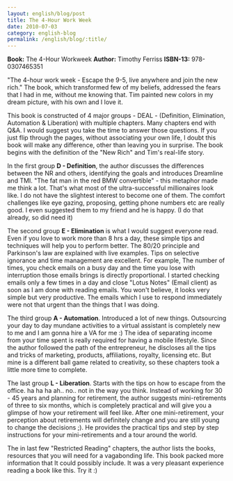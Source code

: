 ```yaml
---
layout: english/blog/post
title: The 4-Hour Work Week
date: 2010-07-03
category: english-blog
permalink: /english/blog/:title/
---
```


**Book:** The 4-Hour Workweek
**Author:** Timothy Ferriss
**ISBN-13:** 978-0307465351

"The 4-hour work week - Escape the 9-5, live anywhere and join the new rich." The book, which transformed few of my beliefs, addressed the fears that I had in me, without me knowing that. Tim painted new colors in my dream picture, with his own and I love it.

This book is constructed of 4 major groups - DEAL - (Definition, Elimination, Automation & Liberation) with multiple chapters. Many chapters end with Q&A. I would suggest you take the time to answer those questions. If you just flip through the pages, without associating your own life, I doubt this book will make any difference, other than leaving you in surprise. The book begins with the definition of the "New Rich" and Tim's real-life story.

In the first group **D - Definition**, the author discusses the differences between the NR and others, identifying the goals and introduces Dreamline and TMI. "The fat man in the red BMW convertible" - this metaphor made me think a lot. That's what most of the ultra-successful millionaires look like. I do not have the slightest interest to become one of them. The comfort challenges like eye gazing, proposing, getting phone numbers etc are really good. I even suggested them to my friend and he is happy. (I do that already, so did need it)

The second group **E - Elimination** is what I would suggest everyone read. Even if you love to work more than 8 hrs a day, these simple tips and techniques will help you to perform better. The 80/20 principle and Parkinson's law are explained with live examples. Tips on selective ignorance and time management are excellent. For example, The number of times, you check emails on a busy day and the time you lose with interruption those emails brings is directly proportional. I started checking emails only a few times in a day and close "Lotus Notes" (Email client) as soon as I am done with reading emails. You won't believe, it looks very simple but very productive. The emails which I use to respond immediately were not that urgent than the things that I was doing.

The third group **A - Automation**. Introduced a lot of new things. Outsourcing your day to day mundane activities to a virtual assistant is completely new to me and I am gonna hire a VA for me :) The idea of separating income from your time spent is really required for having a mobile lifestyle. Since the author followed the path of the entrepreneur, he discloses all the tips and tricks of marketing, products, affiliations, royalty, licensing etc. But mine is a different ball game related to creativity, so these chapters took a little more time to complete.

The last group **L - Liberation**. Starts with the tips on how to escape from the office. ha ha ha ah.. no.. not in the way you think. Instead of working for 30 - 45 years and planning for retirement, the author suggests mini-retirements of three to six months, which is completely practical and will give you a glimpse of how your retirement will feel like. After one mini-retirement, your perception about retirements will definitely change and you are still young to change the decisions ;). He provides the practical tips and step by step instructions for your mini-retirements and a tour around the world.

The in last few "Restricted Reading" chapters, the author lists the books, resources that you will need for a vagabonding life. This book packed more information that It could possibly include. It was a very pleasant experience reading a book like this. Try it :)
